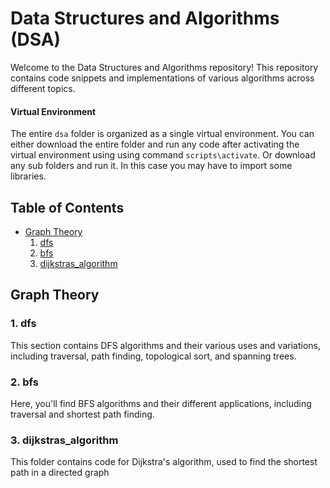 # Data Structures and Algorithms (DSA)

Welcome to the Data Structures and Algorithms repository! This repository contains code snippets and implementations of various algorithms across different topics.

#### Virtual Environment
The entire `dsa` folder is organized as a single virtual environment. You can either download the entire folder and run any code after activating the virtual environment using using command `scripts\activate`. Or download any sub folders and run it. In this case you may have to import some libraries.

## Table of Contents

- [Graph Theory](#graph-theory)
  1. [dfs](#1.-dfs)
  2. [bfs](#02-bfs)
  3. [dijkstras_algorithm](#dijkstras_algorithm)

## Graph Theory

### 1. dfs
This section contains DFS algorithms and their various uses and variations, including traversal, path finding, topological sort, and spanning trees.

### 2. bfs
Here, you'll find BFS algorithms and their different applications, including traversal and shortest path finding.

### 3. dijkstras_algorithm
This folder contains code for Dijkstra's algorithm, used to find the shortest path in a directed graph

